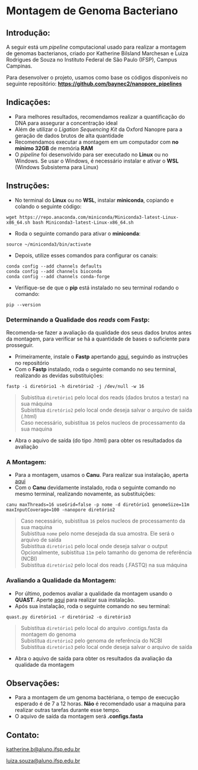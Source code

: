 # Montagem de Genoma Bacteriano
## Introdução:

A seguir está um _pipeline_ computacional usado para realizar a montagem de genomas bacterianos, criado por Katherine Bilsland Marchesan e Luiza Rodrigues de Souza no Instituto Federal de São Paulo (IFSP), Campus Campinas.

Para desenvolver o projeto, usamos como base os códigos disponíveis no seguinte repositório:
**https://github.com/baynec2/nanopore_pipelines**

## Indicações:
- Para melhores resultados, recomendamos realizar a quantificação do DNA para assegurar a concentração ideal
- Além de utilizar o _Ligation Sequencing Kit_ da Oxford Nanopre para a geração de dados brutos de alta quantidade
- Recomendamos executar a montagem em um computador com **no mínimo 32GB** de memória **RAM**
- O _pipeline_ foi desenvolvido para ser executado no **Linux** ou no Windows. Se usar o Windows, é necessário instalar e ativar o **WSL** (Windows Subsistema para Linux)

## Instruções:
- No terminal do **Linux** ou no **WSL**, instalar **miniconda**, copiando e colando o seguinte código:
```
wget https://repo.anaconda.com/miniconda/Miniconda3-latest-Linux-x86_64.sh bash Miniconda3-latest-Linux-x86_64.sh
```
- Roda o seguinte comando para ativar o **miniconda**:
```
source ~/miniconda3/bin/activate
```
- Depois, utilize esses comandos para configurar os canais:
```
conda config --add channels defaults
conda config --add channels bioconda
conda config --add channels conda-forge 
```
- Verifique-se de que o **pip** está instalado no seu terminal rodando o comando:
```
pip --version
```
### Determinando a Qualidade dos _reads_ com Fastp:
Recomenda-se fazer a avaliação da qualidade dos seus dados brutos antes da montagem, para verificar se há a quantidade de bases o suficiente para prosseguir.
- Primeiramente, instale o **Fastp** apertando [aqui](https://github.com/OpenGene/fastp), seguindo as instruções no repositório
- Com o **Fastp** instalado, roda o seguinte comando no seu terminal, realizando as devidas substituições:
```
fastp -i diretório1 -h diretório2 -j /dev/null -w 16
```
> Subistitua ```diretório1``` pelo local dos reads (dados brutos a testar) na sua máquina\
> Subistitua ```diretório2``` pelo local onde deseja salvar o arquivo  de saída (.html)\
> Caso necessário, subistitua ```16``` pelos nucleos de processamento da sua maquina
- Abra o aquivo de saída (do tipo .html) para obter os resultadados da avaliação

### A Montagem:
- Para a montagem, usamos o **Canu**. Para realizar sua instalação, aperta [aqui](https://github.com/marbl/canu)
- Com o **Canu** devidamente instalado, roda o seguinte comando no mesmo terminal, realizando novamente, as substituições:
```
canu maxThreads=16 useGrid=false -p nome -d diretório1 genomeSize=11m maxInputCoverage=100 -nanopore diretório2
```
> Caso necessário, subistitua ```16``` pelos nucleos de processamento da sua maquina\
> Subistitua ```nome``` pelo nome desejada da sua amostra. Ele será o arquivo de saída\
> Subistitua ```diretório1``` pelo local onde deseja salvar o output\
> Opcionalmente, subistitua ```11m``` pelo tamanho do genoma de referência (NCBI)\
> Subistitua ```diretório2``` pelo local dos reads (.FASTQ) na sua máquina

### Avaliando a Qualidade da Montagem:
- Por último, podemos avaliar a qualidade da montagem usando o **QUAST**. Aperte [aqui](https://github.com/ablab/quast) para realizar sua instalação.
- Após sua instalação, roda o seguinte comando no seu terminal:
```
quast.py diretório1 -r diretório2 -o diretório3
```
> Subistitua ```diretório1```   pelo local do arquivo .contigs.fasta da montagem do genoma\
> Subistitua ```diretório2``` pelo genoma de referência do NCBI\
> Subistitua ```diretório3``` pelo local onde deseja salvar o arquivo de saída
- Abra o aquivo de saída para obter os resultados da avaliação da qualidade da montagem

## Observações:
- Para a montagem de um genoma bactériana, o tempo de execução esperado é de 7 a 12 horas. **Não** é recomendado usar a maquina para realizar outras tarefas durante esse tempo.
- O aquivo de saída da montagem será **.configs.fasta**

## Contato:
katherine.b@aluno.ifsp.edu.br

luiza.souza@aluno.ifsp.edu.br
